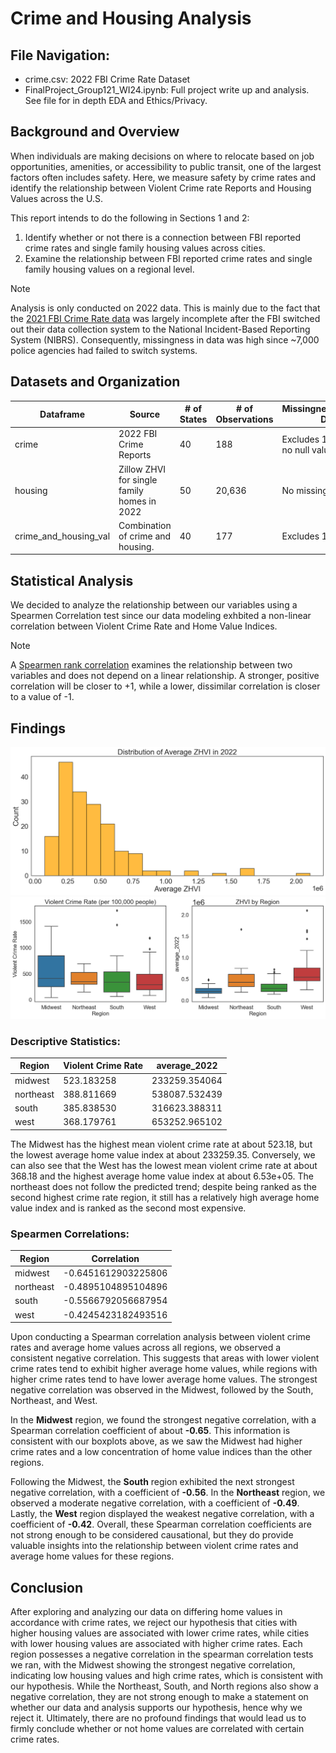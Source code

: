 
# Crime and Housing Analysis

## File Navigation:
- crime.csv: 2022 FBI Crime Rate Dataset 
- FinalProject_Group121_WI24.ipynb: Full project write up and analysis. See file for in depth EDA and Ethics/Privacy.

## Background and Overview
When individuals are making decisions on where to relocate based on job opportunities, amenities, or accessibility to public transit, one of the largest factors often includes safety. Here, we measure safety by crime rates and identify the relationship between Violent Crime rate Reports and Housing Values across the U.S. 

This report intends to do the following in Sections 1 and 2:

1) Identify whether or not there is a connection between FBI reported crime rates and single family housing values across cities. 
2) Examine the relationship between FBI reported crime rates and single family housing values on a regional level.

>[!NOTE]
>Analysis is only conducted on 2022 data. This is mainly due to the fact that the [2021 FBI Crime Rate data](https://www.themarshallproject.org/2022/10/08/the-problem-with-the-fbi-s-missing-crime-data) was largely incomplete after the FBI switched out their data collection system to the National Incident-Based Reporting System (NIBRS). Consequently, missingness in data was high since ~7,000 police agencies had failed to switch systems. 

## Datasets and Organization
| Dataframe               | Source                               | # of States | # of Observations | Missingness/Excluded Data                        |
|-------------------------|--------------------------------------|-------------|-------------------|--------------------------------------------------|
| crime                   | 2022 FBI Crime Reports              | 40          | 188               | Excludes 10 states, but no null values.         |
| housing                 | Zillow ZHVI for single family homes in 2022 | 50          | 20,636            | No missingness.                                 |
| crime_and_housing_val   | Combination of crime and housing.   | 40          | 177               | Excludes 10 states.                             |

## Statistical Analysis
We decided to analyze the relationship between our variables using a Spearmen Correlation test since our data modeling exhbited a non-linear correlation between Violent Crime Rate and Home Value Indices. 

>[!NOTE]
>A [Spearmen rank correlation](https://en.wikipedia.org/wiki/Spearman%27s_rank_correlation_coefficient) examines the relationship between two variables and does not depend on a linear relationship. A stronger, positive correlation will be closer to +1, while a lower, dissimilar correlation is closer to a value of -1. 

## Findings
![Avg Distribution](models/avg_dist.png)
![Regions](models/regions.png)

### Descriptive Statistics:

| Region     | Violent Crime Rate | average_2022     |
|------------|--------------------|------------------|
| midwest    | 523.183258         | 233259.354064    |
| northeast  | 388.811669         | 538087.532439    |
| south      | 385.838530         | 316623.388311    |
| west       | 368.179761         | 653252.965102    |

The Midwest has the highest mean violent crime rate at about 523.18, but the lowest average home value index at about 233259.35. Conversely, we can also see that the West has the lowest mean violent crime rate at about 368.18 and the highest average home value index at about 6.53e+05. The northeast does not follow the predicted trend; despite being ranked as the second highest crime rate region, it still has a relatively high average home value index and is ranked as the second most expensive.

### Spearmen Correlations:
| Region    | Correlation        |
|-----------|--------------------|
| midwest   | -0.6451612903225806|
| northeast | -0.4895104895104896|
| south     | -0.5566792056687954|
| west      | -0.4245423182493516|

Upon conducting a Spearman correlation analysis between violent crime rates and average home values across all regions, we observed a consistent negative correlation. This suggests that areas with lower violent crime rates tend to exhibit higher average home values, while regions with higher crime rates tend to have lower average home values. The strongest negative correlation was observed in the Midwest, followed by the South, Northeast, and West.

In the **Midwest** region, we found the strongest negative correlation, with a Spearman correlation coefficient of about **-0.65**. This information is consistent with our boxplots above, as we saw the Midwest had higher crime rates and a low concentration of home value indices than the other regions. 

Following the Midwest, the **South** region exhibited the next strongest negative correlation, with a coefficient of **-0.56**. In the **Northeast** region, we observed a moderate negative correlation, with a coefficient of **-0.49**. Lastly, the **West** region displayed the weakest negative correlation, with a coefficient of **-0.42**. Overall, these Spearman correlation coefficients are not strong enough to be considered causational, but they do provide valuable insights into the relationship between violent crime rates and average home values for these regions. 

## Conclusion
After exploring and analyzing our data on differing home values in accordance with crime rates, we reject our hypothesis that cities with higher housing values are associated with lower crime rates, while cities with lower housing values are associated with higher crime rates. Each region possesses a negative correlation in the spearman correlation tests we ran, with the Midwest showing the strongest negative correlation, indicating low housing values and high crime rates, which is consistent with our hypothesis. While the Northeast, South, and North regions also show a negative correlation, they are not strong enough to make a statement on whether our data and analysis supports our hypothesis, hence why we reject it. Ultimately, there are no profound findings that would lead us to firmly conclude whether or not home values are correlated with certain crime rates.